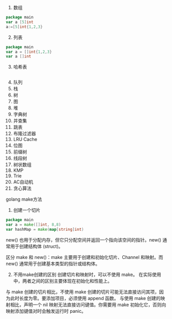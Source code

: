 1. 数组
```go
package main
var a [5]int
a:=[5]int{1,2,3}
```
2. 列表
```go
package main
var a = []int{1,2,3}
var a []int

```
3. 哈希表
```
```
4. 队列
5. 栈
6. 树
7. 图
8. 堆
9. 字典树
10. 并查集
11. 跳表
12. 布隆过滤器
13. LRU Cache
14. 位图
15. 前缀树
16. 线段树
17. 树状数组
18. KMP
19. Trie
20. AC自动机
21. 贪心算法

golang make方法
1. 创建一个切片
```go
package main
var a = make([]int, 8,8)
var hashMap = make(map[string]int)
```
new() 也用于分配内存，但它只分配空间并返回一个指向该空间的指针。new() 通常用于创建结构体 (struct)。

区分 make 和 new()：make 主要用于创建和初始化切片、Channel 和映射。而 new() 通常用于创建基本类型的指针或结构体。

2. 不用make创建的区别
创建切片和映射时，可以不使用 make。
在实际使用中，两者之间的区别主要体现在初始化和性能上。

与 make 创建的切片相比，不使用 make 创建的切片可能无法直接访问其项，因为此时长度为零。要添加项目，必须使用 append 函数。
与使用 make 创建的映射相比，声明一个 nil 映射无法直接访问键值。你需要用 make 初始化它，否则向映射添加键值对时会触发运行时 panic。
